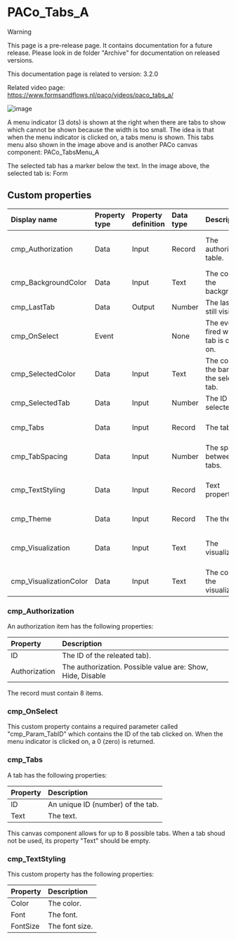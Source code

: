 # PACo_Tabs_A

> [!WARNING]
> This page is a pre-release page. It contains documentation for a future release. Please look in de folder "Archive" for documentation on released versions.

This documentation page is related to version: 3.2.0

Related video page: https://www.formsandflows.nl/paco/videos/paco_tabs_a/

![image](https://github.com/formsandflows/PACo/assets/35654198/2a2b1389-0718-4400-b853-c810ae116892)

A menu indicator (3 dots) is shown at the right when there are tabs to show which cannot be shown because the width is too small. The idea is that when the menu indicator is clicked on, a tabs menu is shown. This tabs menu also shown in the image above and is another PACo canvas component: PACo_TabsMenu_A

The selected tab has a marker below the text. In the image above, the selected tab is: Form

## Custom properties

| Display name | Property type | Property definition | Data type | Description | Memo
| :--- | :--- | :--- | :--- | :--- | :--- |
| cmp_Authorization | Data | Input | Record | The authorization table. | See the documention about cmp_Authorization below. |
| cmp_BackgroundColor | Data | Input | Text | The color of the background. | |
| cmp_LastTab | Data | Output | Number | The last tab still visible. | |
| cmp_OnSelect | Event | | None | The event fired when a tab is clicked on. | See the documention about cmp_OnSelect below. |
| cmp_SelectedColor | Data | Input | Text | The color of the bar of the selected tab. | |
| cmp_SelectedTab | Data | Input | Number | The ID of the selected tab. | |
| cmp_Tabs | Data | Input | Record | The tabs. | See the documention about cmp_Tabs below. |
| cmp_TabSpacing | Data | Input | Number | The space between tabs. | |
| cmp_TextStyling | Data | Input | Record | Text properties. | See the documention about cmp_TextStyling below. |
| cmp_Theme | Data | Input | Record | The theme. | See the documention on theming. |
| cmp_Visualization | Data | Input | Text | The visualization. | See the documention of PACo canvas component PACo_Visualization_A. |
| cmp_VisualizationColor | Data | Input | Text | The color of the visualization. | |

### cmp_Authorization
An authorization item has the following properties:

| Property | Description |
| :--- | :--- |
| ID | The ID of the releated tab). |
| Authorization | The authorization. Possible value are: Show, Hide, Disable |

The record must contain 8 items.

### cmp_OnSelect
This custom property contains a required parameter called "cmp_Param_TabID" which contains the ID of the tab clicked on. When the menu indicator is clicked on, a 0 (zero) is returned.

### cmp_Tabs
A tab has the following properties:

| Property | Description |
| :--- | :--- |
| ID | An unique ID (number) of the tab. |
| Text | The text. |

This canvas component allows for up to 8 possible tabs. When a tab shoud not be used, its property "Text" should be empty.

### cmp_TextStyling
This custom property has the following properties:

| Property | Description |
| :--- | :--- |
| Color | The color. |
| Font | The font. |
| FontSize | The font size. |
